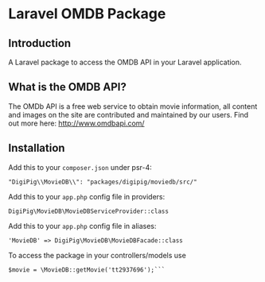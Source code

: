 # Laravel OMDB Package

## Introduction
A Laravel package to access the OMDB API in your Laravel application.

## What is the OMDB API?
The OMDb API is a free web service to obtain movie information, all content and images on the site are contributed and maintained by our users. Find out more here: http://www.omdbapi.com/

## Installation
Add this to your `composer.json` under psr-4:
```
"DigiPig\\MovieDB\\": "packages/digipig/moviedb/src/"
```

Add this to your `app.php` config file in providers:
```
DigiPig\MovieDB\MovieDBServiceProvider::class
```

Add this to your `app.php` config file in aliases:
```
'MovieDB' => DigiPig\MovieDB\MovieDBFacade::class
```

To access the package in your controllers/models use 
```use DigiPig\MovieDB;
$movie = \MovieDB::getMovie('tt2937696');```
